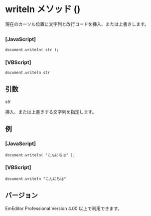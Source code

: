 # writeln メソッド ()

現在のカーソル位置に文字列と改行コードを挿入、または上書きします。

## 

### \[JavaScript\]

```
document.writeln( str );
```

### \[VBScript\]

```
document.writeln str
```

## 引数

_str_

挿入、または上書きする文字列を指定します。

## 例

### \[JavaScript\]

```
document.writeln( "こんにちは" );
```

### \[VBScript\]

```
document.writeln "こんにちは"
```

## バージョン

EmEditor Professional Version 4.00 以上で利用できます。
